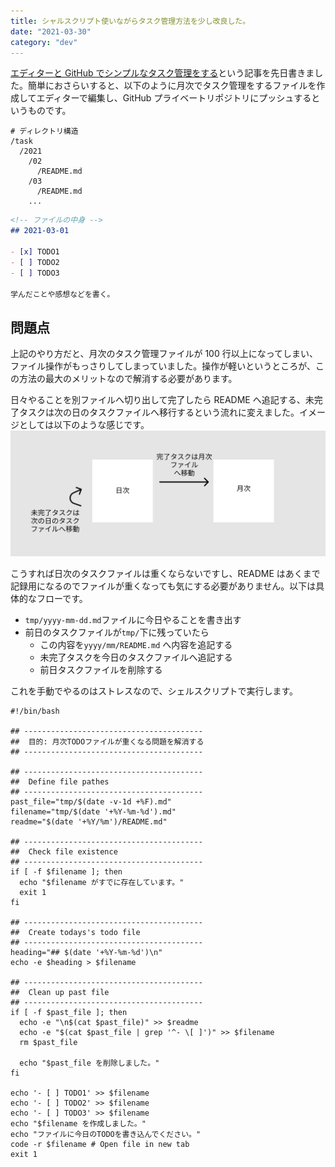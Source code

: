 ```yaml
---
title: シャルスクリプト使いながらタスク管理方法を少し改良した。
date: "2021-03-30"
category: "dev"
---
```


[エディターと GitHub でシンプルなタスク管理をする](https://kenzoblog.vercel.app/posts/task-manage-with-editor)という記事を先日書きました。簡単におさらいすると、以下のように月次でタスク管理をするファイルを作成してエディターで編集し、GitHub プライベートリポジトリにプッシュするというものです。

```shell
# ディレクトリ構造
/task
  /2021
    /02
      /README.md
    /03
      /README.md
    ...
```

```md:03/README.md
<!-- ファイルの中身 -->
## 2021-03-01

- [x] TODO1
- [ ] TODO2
- [ ] TODO3

学んだことや感想などを書く。
```

## 問題点

上記のやり方だと、月次のタスク管理ファイルが 100 行以上になってしまい、ファイル操作がもっさりしてしまっていました。操作が軽いというところが、この方法の最大のメリットなので解消する必要があります。

日々やることを別ファイルへ切り出して完了したら README へ追記する、未完了タスクは次の日のタスクファイルへ移行するという流れに変えました。イメージとしては以下のような感じです。
![](img1.png)

こうすれば日次のタスクファイルは重くならないですし、README はあくまで記録用になるのでファイルが重くなっても気にする必要がありません。以下は具体的なフローです。

- `tmp/yyyy-mm-dd.md`ファイルに今日やることを書き出す
- 前日のタスクファイルが`tmp/`下に残っていたら
  - この内容を`yyyy/mm/README.md` へ内容を追記する
  - 未完了タスクを今日のタスクファイルへ追記する
  - 前日タスクファイルを削除する

これを手動でやるのはストレスなので、シェルスクリプトで実行します。

```shell
#!/bin/bash

## ----------------------------------------
##  目的: 月次TODOファイルが重くなる問題を解消する
## ----------------------------------------

## ----------------------------------------
##  Define file pathes
## ----------------------------------------
past_file="tmp/$(date -v-1d +%F).md"
filename="tmp/$(date '+%Y-%m-%d').md"
readme="$(date '+%Y/%m')/README.md"

## ----------------------------------------
##  Check file existence
## ----------------------------------------
if [ -f $filename ]; then
  echo "$filename がすでに存在しています。"
  exit 1
fi

## ----------------------------------------
##  Create todays's todo file
## ----------------------------------------
heading="## $(date '+%Y-%m-%d')\n"
echo -e $heading > $filename

## ----------------------------------------
##  Clean up past file
## ----------------------------------------
if [ -f $past_file ]; then
  echo -e "\n$(cat $past_file)" >> $readme
  echo -e "$(cat $past_file | grep '^- \[ ]')" >> $filename
  rm $past_file

  echo "$past_file を削除しました。"
fi

echo '- [ ] TODO1' >> $filename
echo '- [ ] TODO2' >> $filename
echo '- [ ] TODO3' >> $filename
echo "$filename を作成しました。"
echo "ファイルに今日のTODOを書き込んでください。"
code -r $filename # Open file in new tab
exit 1
```
